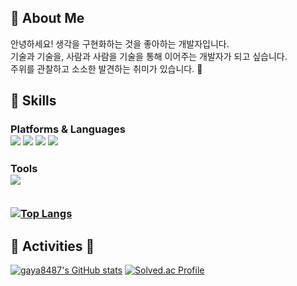 
👋 About Me
---
안녕하세요! 생각을 구현화하는 것을 좋아하는 개발자입니다. <br>
기술과 기술을, 사람과 사람을 기술을 통해 이어주는 개발자가 되고 싶습니다.<br>
주위를 관찰하고 소소한 발견하는 취미가 있습니다. 🦉
 

🔨 Skills
---
<h3>Platforms & Languages
<div>
  <img src="https://img.shields.io/badge/Java-red?style=for-the-badge&logo=Java&logoColor=white"/></a> 
  <img src="https://img.shields.io/badge/spring-brightgreen?style=for-the-badge&logo=Spring&logoColor=white"/></a>
  <img src="https://img.shields.io/badge/Javascript-ffb13b?style=for-the-badge&logo=Javascript&logoColor=white"/></a> 
  <img src="https://img.shields.io/badge/Mysql-E6B91E?style=for-the-badge&logo=MySql&logoColor=white"/></a>
</div>
<h3>Tools
  
<br>
  
<div>
  <img src="https://img.shields.io/badge/Git-F05032?style=for-the-badge&logo=Git&logoColor=white">
 </div>

<br>

[![Top Langs](https://github-readme-stats.vercel.app/api/top-langs/?username=gaya8487&layout=compact&hide=css,html,php)](https://github.com/anuraghazra/github-readme-stats)
 

🌟 Activities 🌟
---
[![gaya8487's GitHub stats](https://github-readme-stats.vercel.app/api?username=gaya8487&show_icons=true&theme=nord)](https://github.com/anuraghazra/github-readme-stats)
[![Solved.ac Profile](http://mazassumnida.wtf/api/v2/generate_badge?boj=arin487)](https://solved.ac/arin487/)

<!--
**gaya8487/gaya8487** is a ✨ _special_ ✨ repository because its `README.md` (this file) appears on your GitHub profile.

Here are some ideas to get you started:

- 🔭 I’m currently working on ...
- 🌱 I’m currently learning ...
- 👯 I’m looking to collaborate on ...
- 🤔 I’m looking for help with ...
- 💬 Ask me about ...
- 📫 How to reach me: ...
- 😄 Pronouns: ...
- ⚡ Fun fact: ...
-->
